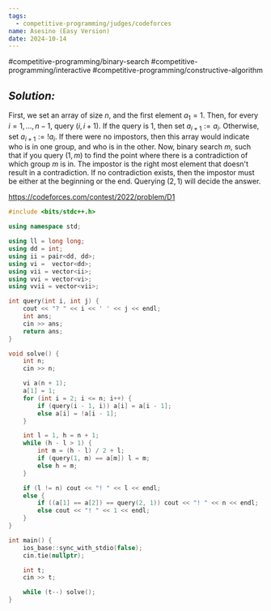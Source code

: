 ```yaml
---
tags:
  - competitive-programming/judges/codeforces
name: Asesino (Easy Version)
date: 2024-10-14
---
```

#competitive-programming/binary-search #competitive-programming/interactive #competitive-programming/constructive-algorithm 
## _Solution:_
First, we set an array of size $n$, and the first element $a_{1}=1$. Then, for every $i=1,\dots,n-1$, query $(i,i+1)$. If the query is $1$, then set $a_{i+1}:=a_{i}$. Otherwise, set $a_{i+1}:=!a_{i}$. If there were no impostors, then this array would indicate who is in one group, and who is in the other. Now, binary search $m$, such that if you query $(1,m)$ to find the point where there is a contradiction of which group $m$ is in. The impostor is the right most element that doesn't result in a contradiction. If no contradiction exists, then the impostor must be either at the beginning or the end. Querying $(2,1)$ will decide the answer.

https://codeforces.com/contest/2022/problem/D1
```cpp
#include <bits/stdc++.h>

using namespace std;

using ll = long long;
using dd = int;
using ii = pair<dd, dd>;
using vi =  vector<dd>;
using vii = vector<ii>;
using vvi = vector<vi>;
using vvii = vector<vii>;

int query(int i, int j) {
    cout << "? " << i << ' ' << j << endl;
    int ans;
    cin >> ans;
    return ans;
}

void solve() {
    int n;
    cin >> n;

    vi a(n + 1);
    a[1] = 1;
    for (int i = 2; i <= n; i++) {
        if (query(i - 1, i)) a[i] = a[i - 1];
        else a[i] = !a[i - 1];
    }

    int l = 1, h = n + 1;
    while (h - l > 1) {
        int m = (h - l) / 2 + l;
        if (query(1, m) == a[m]) l = m;
        else h = m;
    }

    if (l != n) cout << "! " << l << endl;
    else {
        if ((a[1] == a[2]) == query(2, 1)) cout << "! " << n << endl;
        else cout << "! " << 1 << endl;
    }
}

int main() {
    ios_base::sync_with_stdio(false);
    cin.tie(nullptr);

    int t;
    cin >> t;

    while (t--) solve();
}
```
